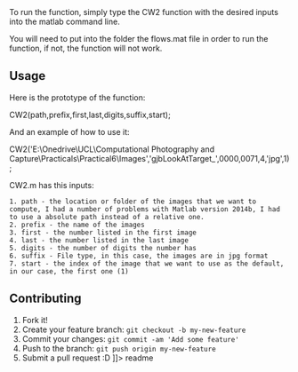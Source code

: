 <snippet>
  <content><![CDATA[
# ${1:Optical Flow}
TODO: Write a project description
## Installation

To run the function, simply type the CW2 function with the desired inputs into the matlab command line.

You will need to put into the folder the flows.mat file in order to run the function, if not, the function will not work.

## Usage

Here is the prototype of the function:

CW2(path,prefix,first,last,digits,suffix,start);

And an example of how to use it:

CW2('E:\Onedrive\UCL\Computational Photography and Capture\Practicals\Practical6\Images','gjbLookAtTarget_',0000,0071,4,'jpg',1);

CW2.m has this inputs:

	1. path - the location or folder of the images that we want to compute, I had a number of problems with Matlab version 2014b, I had to use a absolute path instead of a relative one.
	2. prefix - the name of the images
	3. first - the number listed in the first image
	4. last - the number listed in the last image 
	5. digits - the number of digits the number has
	6. suffix - File type, in this case, the images are in jpg format
	7. start - the index of the image that we want to use as the default, in our case, the first one (1)

## Contributing
1. Fork it!
2. Create your feature branch: `git checkout -b my-new-feature`
3. Commit your changes: `git commit -am 'Add some feature'`
4. Push to the branch: `git push origin my-new-feature`
5. Submit a pull request :D
]]></content>
  <tabTrigger>readme</tabTrigger>
</snippet>
